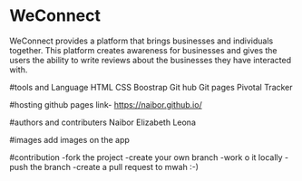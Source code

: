 # WeConnect

WeConnect provides a platform that brings businesses and individuals together. This platform creates awareness for businesses and gives the users the ability to write reviews about the businesses they have interacted with.

 #tools and Language
HTML
CSS
Boostrap
Git hub
Git pages
Pivotal Tracker

 #hosting
github pages
link-  https://naibor.github.io/

 #authors and contributers
Naibor Elizabeth Leona

 #images
add images on the app

 #contribution
-fork the project
-create your own branch
-work o it locally
-push the branch
-create a pull request to mwah
:-)
